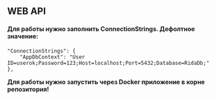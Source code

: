 ## WEB API

#### Для работы нужно заполнить ConnectionStrings. Дефолтное значение:

```
"ConnectionStrings": {
    "AppDbContext": "User ID=userok;Password=123;Host=localhost;Port=5432;Database=RidaDb;"
},
```

**Для работы нужно запустить через Docker приложение в корне репозитория!**
